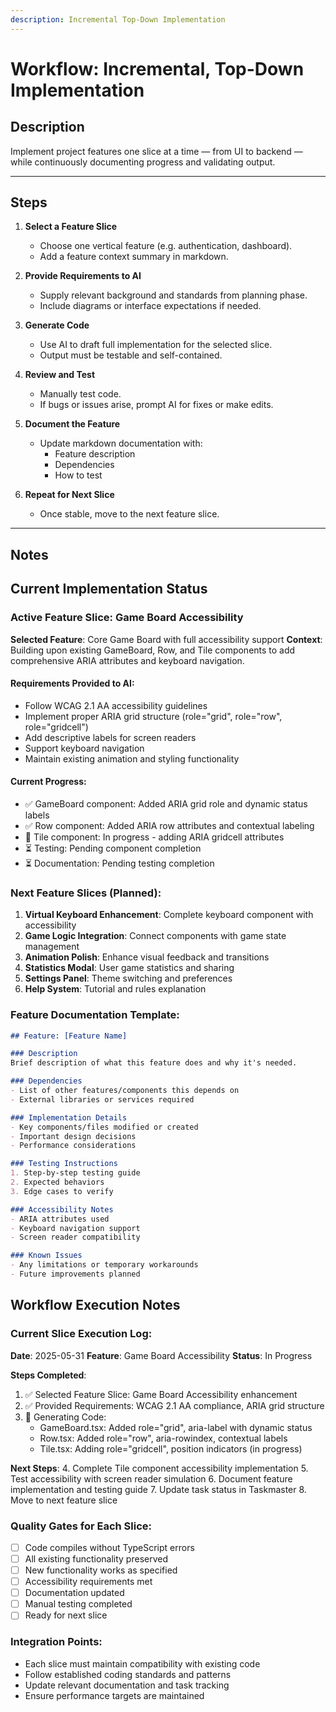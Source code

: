 ```yaml
---
description: Incremental Top-Down Implementation
---
```


# Workflow: Incremental, Top-Down Implementation

<!--
This workflow breaks development into vertical slices. Each feature is developed and tested end-to-end.
It is copy-ready and compliant with your `.windsurf/workflows/` requirements.
-->

## Description

Implement project features one slice at a time — from UI to backend — while continuously documenting progress and validating output.

---

## Steps

1. **Select a Feature Slice**
   - Choose one vertical feature (e.g. authentication, dashboard).
   - Add a feature context summary in markdown.

2. **Provide Requirements to AI**
   - Supply relevant background and standards from planning phase.
   - Include diagrams or interface expectations if needed.

3. **Generate Code**
   - Use AI to draft full implementation for the selected slice.
   - Output must be testable and self-contained.

4. **Review and Test**
   - Manually test code.
   - If bugs or issues arise, prompt AI for fixes or make edits.

5. **Document the Feature**
   - Update markdown documentation with:
     - Feature description
     - Dependencies
     - How to test

6. **Repeat for Next Slice**
   - Once stable, move to the next feature slice.

---

## Notes

<!--
- Ideal for agile, modular development.
- Keeps codebase and docs aligned throughout.
- This file is copy-ready and compliant with your `.windsurf/workflows/` directory format.
-->

## Current Implementation Status

### Active Feature Slice: Game Board Accessibility
**Selected Feature**: Core Game Board with full accessibility support
**Context**: Building upon existing GameBoard, Row, and Tile components to add comprehensive ARIA attributes and keyboard navigation.

#### Requirements Provided to AI:
- Follow WCAG 2.1 AA accessibility guidelines
- Implement proper ARIA grid structure (role="grid", role="row", role="gridcell")
- Add descriptive labels for screen readers
- Support keyboard navigation
- Maintain existing animation and styling functionality

#### Current Progress:
- ✅ GameBoard component: Added ARIA grid role and dynamic status labels
- ✅ Row component: Added ARIA row attributes and contextual labeling
- 🔄 Tile component: In progress - adding ARIA gridcell attributes
- ⏳ Testing: Pending component completion
- ⏳ Documentation: Pending testing completion

### Next Feature Slices (Planned):
1. **Virtual Keyboard Enhancement**: Complete keyboard component with accessibility
2. **Game Logic Integration**: Connect components with game state management
3. **Animation Polish**: Enhance visual feedback and transitions
4. **Statistics Modal**: User game statistics and sharing
5. **Settings Panel**: Theme switching and preferences
6. **Help System**: Tutorial and rules explanation

### Feature Documentation Template:
```markdown
## Feature: [Feature Name]

### Description
Brief description of what this feature does and why it's needed.

### Dependencies
- List of other features/components this depends on
- External libraries or services required

### Implementation Details
- Key components/files modified or created
- Important design decisions
- Performance considerations

### Testing Instructions
1. Step-by-step testing guide
2. Expected behaviors
3. Edge cases to verify

### Accessibility Notes
- ARIA attributes used
- Keyboard navigation support
- Screen reader compatibility

### Known Issues
- Any limitations or temporary workarounds
- Future improvements planned
```

## Workflow Execution Notes

### Current Slice Execution Log:
**Date**: 2025-05-31
**Feature**: Game Board Accessibility
**Status**: In Progress

**Steps Completed**:
1. ✅ Selected Feature Slice: Game Board Accessibility enhancement
2. ✅ Provided Requirements: WCAG 2.1 AA compliance, ARIA grid structure
3. 🔄 Generating Code: 
   - GameBoard.tsx: Added role="grid", aria-label with dynamic status
   - Row.tsx: Added role="row", aria-rowindex, contextual labels
   - Tile.tsx: Adding role="gridcell", position indicators (in progress)

**Next Steps**:
4. Complete Tile component accessibility implementation
5. Test accessibility with screen reader simulation
6. Document feature implementation and testing guide
7. Update task status in Taskmaster
8. Move to next feature slice

### Quality Gates for Each Slice:
- [ ] Code compiles without TypeScript errors
- [ ] All existing functionality preserved
- [ ] New functionality works as specified
- [ ] Accessibility requirements met
- [ ] Documentation updated
- [ ] Manual testing completed
- [ ] Ready for next slice

### Integration Points:
- Each slice must maintain compatibility with existing code
- Follow established coding standards and patterns
- Update relevant documentation and task tracking
- Ensure performance targets are maintained
